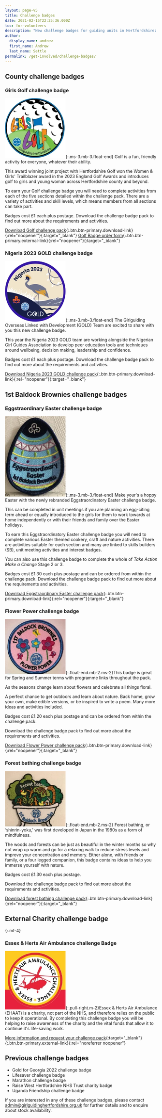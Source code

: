 ```yaml
---
layout: page-v5
title: Challenge badges
date: 2021-02-15T22:25:36.000Z
toc: for-volunteers
description: "New challenge badges for guiding units in Hertfordshire: Girls Golf, Forest bathing, Book challenge, Trefoil anniversary and more."
author:
  display_name: andrew
  first_name: Andrew
  last_name: Settle
permalink: /get-involved/challenge-badges/
---
```

## County challenge badges

### Girls Golf challenge badge

![Badge for Girls Golf Challenge](/assets/images/2022/11/girls-golf.webp){:.ms-3.mb-3.float-end}
Golf is a fun, friendly activity for everyone, whatever their ability.  

This award winning joint project with Hertfordshire Golf won the Women & Girls' Trailblazer award in the 2023 England Golf Awards and introduces golf to girls and young woman across Hertfordshire county and beyond.

To earn your Golf challenge badge you will need to complete activities from each of the five sections detailed within the challenge pack.  There are a variety of activities and skill levels, which means members from all sections can take part.  

Badges cost £1 each plus postage.  Download the challenge badge pack to find out more about the requirements and activities.

[Download <span class="visually-hidden">Golf </span>challenge pack](/assets/docs/2022/challenge-badge-girls-golf.pdf){:.btn.btn-primary.download-link}{:rel="noopener"}{:target="_blank"} [<span class="visually-hidden">Golf </span>Badge order form](https://forms.office.com/Pages/ResponsePage.aspx?id=3yob_CzTykeMNWNnWM6OwYCE4GYtXJ9Ogtjv7oAM_iJURFY2T09OMjQ4Q0JCTlpCWUtQM1I5N0xYMC4u){:.btn.btn-primary.external-link}{:rel="noopener"}{:target="_blank"}

### Nigeria 2023 GOLD challenge badge

![Nigeria 2023 GOLD challenge badge](/assets/images/2023/06/nigeria-badge.webp){:.ms-3.mb-3.float-end}
The Girlguiding Overseas Linked with Development (GOLD) Team are excited to share with you this new challenge badge.

This year the Nigeria 2023 GOLD team are working alongside the Nigerian Girl Guides Association to develop peer education tools and techniques around wellbeing, decision making, leadership and confidence.

Badges cost £1 each plus postage. Download the challenge badge pack to find out more about the requirements and activities.

[Download <span class="visually-hidden">Nigeria 2023 GOLD</span> challenge pack](/assets/docs/2023/nigeria-2023-activity-pack.pdf){:.btn.btn-primary.download-link}{:rel="noopener"}{:target="_blank"}

## 1st Baldock Brownies challenge badges

### Eggstraordinary Easter challenge badge

![Eggstraordinary Easter challenge badge](/assets/images/2023/12/egg-challenge-badge-v4.webp){:.ms-3.mb-3.float-end}
Make your's a hoppy Easter with the newly rebranded Eggstraordinatory Easter challenge badge.

This can be completed in unit meetings if you are planning an egg-citing term ahead or equally introduced to the girls for them to work towards at home independently or with their friends and family over the Easter holidays.  

To earn this Eggstraordinatory Easter challenge badge you will need to complete various Easter themed cookery, craft and nature activities.  There are activities suitable for each section and many are linked to skills builders (SB), unit meeting activities and interest badges.

You can also use this challenge badge to complete the whole of *Take Action Make a Change* Stage 2 or 3.

Badges cost £1.30 each plus postage and can be ordered from within the challenge pack.  Download the challenge badge pack to find out more about the requirements and activities.

[Download <span class="visually-hidden">Eggstraordinary Easter</span> challenge pack](/assets/docs/2023/eggstraordinary-easter-challenge-badge_v4.pdf){:.btn.btn-primary.download-link}{:rel="noopener"}{:target="_blank"}

### Flower Power challenge badge

![Flower Power challenge badge](/assets/images/2024/02/flower-power-badge.webp){:.float-end.mb-2.ms-2}This badge is great for Spring and Summer terms with programme links throughout the pack.  

As the seasons change learn about flowers and celebrate all things floral. 

A perfect chance to get outdoors and learn about nature. Back home, grow your own, make edible versions, or be inspired to write a poem. Many more ideas and activities included.

Badges cost £1.20 each plus postage and can be ordered from within the challenge pack.  

Download the challenge badge pack to find out more about the requirements and activities.

[Download <span class="visually-hidden">Flower Power</span> challenge pack](/assets/docs/2024/flower-power-badge-challenge-pack_v4.pdf){:.btn.btn-primary.download-link}{:rel="noopener"}{:target="_blank"}

### Forest bathing challenge badge

![Forest bathing challenge badge](/assets/images/2023/04/forest-badge.webp){:.float-end.mb-2.ms-2}
Forest bathing, or ‘shinrin-yoku,’ was first developed in Japan in the 1980s as a form of mindfulness.

The woods and forests can be just as beautiful in the winter months so why not wrap up warm and go for a relaxing walk to reduce stress levels and improve your concentration and memory. Either alone, with friends or family, or a four legged companion, this badge contains ideas to help you immerse yourself with nature.

Badges cost £1.30 each plus postage.

Download the challenge badge pack to find out more about the requirements and activities.

[Download <span class="visually-hidden">forest bathing </span>challenge pack](/assets/docs/2023/forest-bathing-challenge-badge_v2.pdf){:.btn.btn-primary.download-link}{:rel="noopener"}{:target="_blank"}

<div class="clearfix"></div>

## External Charity challenge badge

{:.mt-4}
### Essex & Herts Air Ambulance challenge Badge

![Essex & Herts Air Ambulance challenge Badge design](/assets/images/2024/02/essex-herts-air-ambulance-challenge.webp){:.pull-right.m-2}Essex & Herts Air Ambulance (EHAAT) is a charity, not part of the NHS, and therefore relies on the public to keep it operational.  By completing this challenge badge you will be helping to raise awareness of the charity and the vital funds that allow it to continue it's life-saving work.

[More information and request your challenge pack](https://ehaat.org/support-us-get-involved/schools-groups/challenge-badge/){:target="_blank"}{:.btn.btn-primary.external-link}{:rel="noreferrer noopener"}

<div class="clearfix"></div>

## Previous challenge badges

- Gold for Georgia 2022 challenge badge
- Lifesaver challenge badge
- Marathon challenge badge
- Raise West Hertfordshire NHS Trust charity badge
- Uganda Friendship challenge badge

If you are interested in any of these challenge badges, please contact <admin@girlguidinghertfordshire.org.uk> for further details and to enquire about stock availability.

